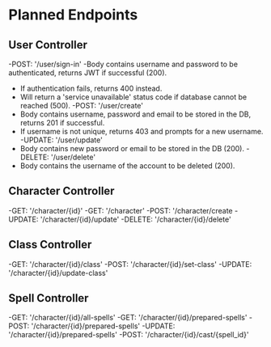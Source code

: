 # Planned Endpoints

## User Controller
-POST: '/user/sign-in'
  -Body contains username and password to be authenticated, returns JWT if successful (200).
  - If authentication fails, returns 400 instead.
  - Will return a 'service unavailable' status code if database cannot be reached (500).
-POST: '/user/create'
  - Body contains username, password and email to be stored in the DB, returns 201 if successful.
  - If username is not unique, returns 403 and prompts for a new username. 
-UPDATE: '/user/update'
  - Body contains new password or email to be stored in the DB (200).
-DELETE: '/user/delete' 
  - Body contains the username of the account to be deleted (200).
## Character Controller
-GET: '/character/{id}' 
-GET: '/character' 
-POST: '/character/create
-UPDATE: '/character/{id}/update'
-DELETE: '/character/{id}/delete' 
## Class Controller
-GET: '/character/{id}/class'
-POST: '/character/{id}/set-class'
-UPDATE: '/character/{id}/update-class'
## Spell Controller
-GET: '/character/{id}/all-spells'
-GET: '/character/{id}/prepared-spells'
-POST: '/character/{id}/prepared-spells'
-UPDATE: '/character/{id}/prepared-spells'
-POST: '/character/{id}/cast/{spell_id}'
